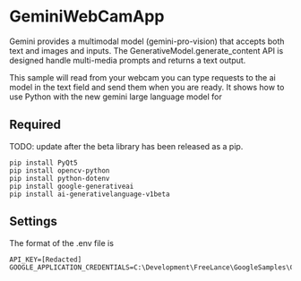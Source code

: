# GeminiWebCamApp

Gemini provides a multimodal model (gemini-pro-vision) that accepts both text and images and inputs. The GenerativeModel.generate_content API is designed handle multi-media prompts and returns a text output.

This sample will read from your webcam you can type requests to the ai model in the text field and send them when you are ready.  It shows how to use Python with the new gemini large language model for 

## Required

TODO: update after the beta library has been released as a pip.

```
pip install PyQt5
pip install opencv-python
pip install python-dotenv
pip install google-generativeai
pip install ai-generativelanguage-v1beta
```

## Settings

The format of the .env file is

```
API_KEY=[Redacted]
GOOGLE_APPLICATION_CREDENTIALS=C:\Development\FreeLance\GoogleSamples\Credentials\gemini.json
```


